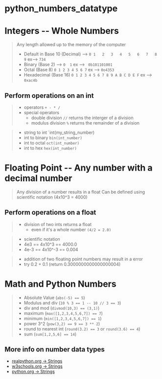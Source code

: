 # python_numbers_datatype
# Integers -- Whole Numbers

>Any length allowed up to the memory of the computer
>  - Default in Base 10 (Decimal) --> 	` 0	1	2	3	4	5	6	7	8	9 ` ex--> ` 734 `
>  - Binary (Base 2) --> ` 0  1 ` ex --> ` 0b101101001` 
>  - Octal  (Base 8) `0 1 2 3 4 5 6 7` ex --> `0o4353`
>  - Hexadecimal  (Base 16) `0 1 2 3 4 5 6 7 8 9 A B C D E F` ex --> `0xac4b`

 ## Perform operations on an int
>- operators `+ - * / `
>- special operators 
>	- double division `//` returns the interger of a division
>	- modulus division `%` returns the remainder of a division

>- string to int `int(my_string_number)
>- int to binary `bin(int_number)`
>- int to octal `oct(int_number)`
>- int to hex `hex(int_number)`



# Floating Point -- Any number with a decimal number

>Any division of a number results in a float
>Can be defined using scientific notation (4x10^3 = 4000)

 ## Perform operations on a float
>- division of two ints returns a float
> 	- even if it's a whole number `(4/2 = 2.0)`

>- scientific notation
>- 4e3 == 4x10^3 == 4000.0
>- 4e-3 == 4x10^-3 == 0.004

>- addition of two floating point numbers may result in a error
> - try 0.2 + 0.1 (return 0.3000000000000000004)


# Math and Python Numbers

> - Absolute Value (`abs(-5) == 5`) 
> - Modulus and div (`10 % 3 == 1 -- 10 // 3 == 3`)
> - div and mod (`divmod(10,3) == (3,1)`)
> - maximum (`max([1,2,3,4,5,6,7]) == 7`)
> - minimum (`min([1,2,3,4,5,6,7]) == 1`)
> - power  3^2 (`pow(3,2) == 9 == 3 ** 2`)
> - round to nearest int (`round(3.2) == 3` or `round(3.6) == 4`)
> - sum (`sum[1,2,5,6] == 14`)


## More info on number data types
- [realpython.org -> Strings](https://realpython.com/python-strings/)
- [w3schools.org -> Strings](https://www.w3schools.com/python/python_strings.asp)
- [python.org  -> Strings](https://docs.python.org/3/tutorial/introduction.html#strings)
